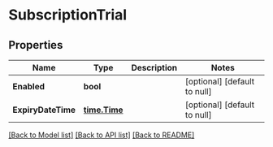 # SubscriptionTrial

## Properties
Name | Type | Description | Notes
------------ | ------------- | ------------- | -------------
**Enabled** | **bool** |  | [optional] [default to null]
**ExpiryDateTime** | [**time.Time**](time.Time.md) |  | [optional] [default to null]

[[Back to Model list]](../README.md#documentation-for-models) [[Back to API list]](../README.md#documentation-for-api-endpoints) [[Back to README]](../README.md)


